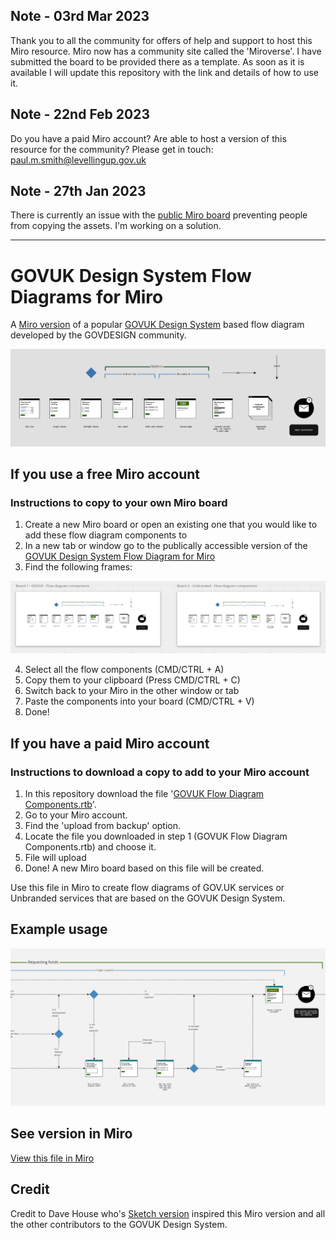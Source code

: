## **Note - 03rd Mar 2023**

Thank you to all the community for offers of help and support to host this Miro resource. Miro now has a community site called the 'Miroverse'. I have submitted the board to be provided there as a template. As soon as it is available I will update this repository with the link and details of how to use it.

## **Note - 22nd Feb 2023**

Do you have a paid Miro account? Are able to host a version of this resource for the community? Please get in touch: paul.m.smith@levellingup.gov.uk

## **Note - 27th Jan 2023** 

There is currently an issue with the [public Miro board](https://miro.com/app/board/o9J_ldS3wF8=/) preventing people from copying the assets. I'm working on a solution.

---

# GOVUK Design System Flow Diagrams for Miro
A [Miro version](https://miro.com/app/board/o9J_ldS3wF8=/) of a popular [GOVUK Design System](https://gov.uk/design-system) based flow diagram developed by the GOVDESIGN community.

![Preview screenshot of the miro file](preview.png)

## If you use a free Miro account

### Instructions to copy to your own Miro board

1. Create a new Miro board or open an existing one that you would like to add these flow diagram components to
2. In a new tab or window go to the publically accessible version of the [GOVUK Design System Flow Diagram for Miro](https://miro.com/app/board/uXjVPhE0c-k=/?fromEmbed=1)
3. Find the following frames:

![The frame to copy from](frame-example.png)

4. Select all the flow components (CMD/CTRL + A)
5. Copy them to your clipboard (Press CMD/CTRL + C)
6. Switch back to your Miro in the other window or tab
7. Paste the components into your board (CMD/CTRL + V)
8. Done!

## If you have a paid Miro account

### Instructions to download a copy to add to your Miro account

1. In this repository download the file '[GOVUK Flow Diagram Components.rtb](GOVUK%20Flow%20Diagram%20Components.rtb)'. 
2. Go to your Miro account.
3. Find the 'upload from backup' option.
4. Locate the file you downloaded in step 1 (GOVUK Flow Diagram Components.rtb) and choose it.
5. File will upload
6. Done! A new Miro board based on this file will be created.

Use this file in Miro to create flow diagrams of GOV.UK services or Unbranded services that are based on the GOVUK Design System.

## Example usage

![Example screenshot of the miro file in use, showing a flow diagram](example.jpg)

## See version in Miro

[View this file in Miro](https://miro.com/app/board/uXjVPhE0c-k=/?fromEmbed=1)

## Credit

Credit to Dave House who's [Sketch version](https://github.com/dashouse/govuk-design-system-flow-diagrams) inspired this Miro version and all the other contributors to the GOVUK Design System.
